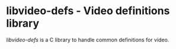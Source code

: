 # libvideo-defs - Video definitions library

_libvideo-defs_ is a C library to handle common definitions for video.
